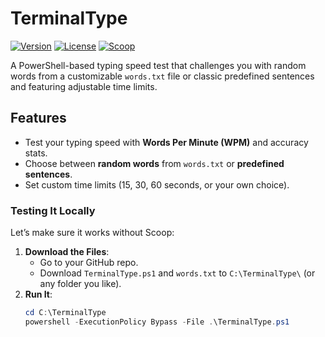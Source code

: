 # TerminalType

[![Version](https://img.shields.io/badge/version-1.0.0-blue.svg)](https://github.com/karth-4eg5p15/TerminalType/releases)
[![License](https://img.shields.io/badge/license-MIT-green.svg)](https://opensource.org/licenses/MIT)
[![Scoop](https://img.shields.io/badge/Scoop-Extras-orange.svg)](https://github.com/ScoopInstaller/Extras)

A PowerShell-based typing speed test that challenges you with random words from a customizable `words.txt` file or classic predefined sentences and featuring adjustable time limits.

## Features
- Test your typing speed with **Words Per Minute (WPM)** and accuracy stats.
- Choose between **random words** from `words.txt` or **predefined sentences**.
- Set custom time limits (15, 30, 60 seconds, or your own choice).

### Testing It Locally
Let’s make sure it works without Scoop:
1. **Download the Files**:
   - Go to your GitHub repo.
   - Download `TerminalType.ps1` and `words.txt` to `C:\TerminalType\` (or any folder you like).
2. **Run It**:
   ```powershell
   cd C:\TerminalType
   powershell -ExecutionPolicy Bypass -File .\TerminalType.ps1
